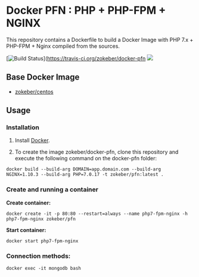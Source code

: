 # Docker PFN : PHP + PHP-FPM + NGINX

This repository contains a Dockerfile to build a Docker Image with PHP 7.x + PHP-FPM + Nginx compiled from the sources.

[![Build Status](https://travis-ci.org/zokeber/docker-pfn.svg?branch=master)](https://travis-ci.org/zokeber/docker-pfn [![](https://images.microbadger.com/badges/image/zokeber/docker-pfn.svg)](http://microbadger.com/images/zokeber/docker-pfn "Get your own image badge on microbadger.com")

## Base Docker Image

* [zokeber/centos](https://registry.hub.docker.com/u/zokeber/centos/)

## Usage


### Installation

1. Install [Docker](https://www.docker.com/).

2. To create the image zokeber/docker-pfn, clone this repository and execute the following command on the docker-pfn folder:

`docker build --build-arg DOMAIN=app.domain.com --build-arg NGINX=1.10.3 --build-arg PHP=7.0.17 -t zokeber/pfn:latest .`

### Create and running a container

**Create container:**

```
docker create -it -p 80:80 --restart=always --name php7-fpm-nginx -h php7-fpm-nginx zokeber/pfn
```

**Start container:**

```
docker start php7-fpm-nginx
```

### Connection methods:

`docker exec -it mongodb bash`
